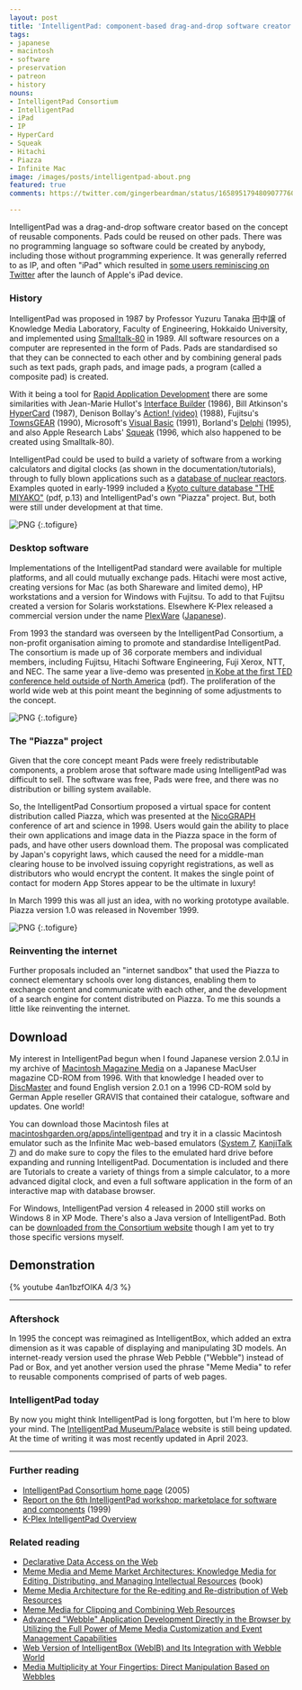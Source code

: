 ```yaml
---
layout: post
title: 'IntelligentPad: component-based drag-and-drop software creator'
tags:
- japanese
- macintosh
- software
- preservation
- patreon
- history
nouns:
- IntelligentPad Consortium
- IntelligentPad
- iPad
- IP
- HyperCard
- Squeak
- Hitachi
- Piazza
- Infinite Mac
image: /images/posts/intelligentpad-about.png
featured: true
comments: https://twitter.com/gingerbeardman/status/1658951794809077760

---
```


IntelligentPad was a drag-and-drop software creator based on the concept of reusable components. Pads could be reused on other pads. There was no programming language so software could be created by anybody, including those without programming experience. It was generally referred to as IP, and often "iPad" which resulted in [some users reminiscing on Twitter](https://twitter.com/search?q=intelligentpad%20ipad&src=typed_query&f=live) after the launch of Apple's iPad device.

### History

IntelligentPad was proposed in 1987 by Professor Yuzuru Tanaka 田中譲 of Knowledge Media Laboratory, Faculty of Engineering, Hokkaido University, and implemented using [Smalltalk-80](https://en.wikipedia.org/wiki/Smalltalk#History) in 1989. All software resources on a computer are represented in the form of Pads. Pads are standardised so that they can be connected to each other and by combining general pads such as text pads, graph pads, and image pads, a program (called a composite pad) is created.

With it being a tool for [Rapid Application Development](https://en.wikipedia.org/wiki/Rapid_application_development) there are some similarities with Jean-Marie Hullot's [Interface Builder](https://en.wikipedia.org/wiki/Interface_Builder) (1986), Bill Atkinson's [HyperCard](https://en.wikipedia.org/wiki/HyperCard) (1987), Denison Bollay's [Action! (video)](https://vimeo.com/62618532) (1988), Fujitsu's [TownsGEAR](https://twitter.com/gingerbeardman/status/1574018275507412992) (1990), Microsoft's [Visual Basic](https://en.wikipedia.org/wiki/Visual_Basic_(classic)) (1991), Borland's [Delphi](https://en.wikipedia.org/wiki/History_of_Delphi_(software)) (1995), and also Apple Research Labs' [Squeak](https://web.archive.org/web/19970104030734/http://www.research.apple.com/research/proj/Learning_Concepts/squeak/intro.html) (1996, which also happened to be created using Smalltalk-80).

IntelligentPad could be used to build a variety of software from a working calculators and digital clocks (as shown in the documentation/tutorials), through to fully blown applications such as a [database of nuclear reactors](https://www.jcprg.org/ipad/). Examples quoted in early-1999 included a [Kyoto culture database "THE MIYAKO"][1] (pdf, p.13) and IntelligentPad's own "Piazza" project. But, both were still under development at that time.

![PNG](/images/posts/intelligentpad-about.png#pixel "IntelligentPad for Macintosh (1994, Hitachi)")
{:.tofigure}

### Desktop software

Implementations of the IntelligentPad standard were available for multiple platforms, and all could mutually exchange pads. Hitachi were most active, creating versions for Mac (as both Shareware and limited demo), HP workstations and a version for Windows with Fujitsu. To add to that Fujitsu created a version for Solaris workstations. Elsewhere K-Plex released a commercial version under the name [PlexWare](http://www.kplex.com/products/plexware.html) ([Japanese](http://www.kplex.co.jp/products/plexware/PlexWare.html)).

From 1993 the standard was overseen by the IntelligentPad Consortium, a non-profit organisation aiming to promote and standardise IntelligentPad. The consortium is made up of 36 corporate members and individual members, including Fujitsu, Hitachi Software Engineering, Fuji Xerox, NTT, and NEC. The same year a live-demo was presented [in Kobe at the first TED conference held outside of North America](https://kobe-cc.jp/kcc/wp-content/uploads/2017/12/139.pdf) (pdf). The proliferation of the world wide web at this point meant the beginning of some adjustments to the concept.

![PNG](/images/posts/intelligentpad-clock.png#pixel "Sample: Digital Clock Pad")
{:.tofigure}

### The "Piazza" project

Given that the core concept meant Pads were freely redistributable components, a problem arose that software made using IntelligentPad was difficult to sell. The software was free, Pads were free, and there was no distribution or billing system available.

So, the IntelligentPad Consortium proposed a virtual space for content distribution called Piazza, which was presented at the [NicoGRAPH](https://art-science.org/nicograph/) conference of art and science in 1998. Users would gain the ability to place their own applications and image data in the Piazza space in the form of pads, and have other users download them. The proposal was complicated by Japan's copyright laws, which caused the need for a middle-man clearing house to be involved issuing copyright registrations, as well as distributors who would encrypt the content. It makes the single point of contact for modern App Stores appear to be the ultimate in luxury!

In March 1999 this was all just an idea, with no working prototype available. Piazza version 1.0 was released in November 1999.

![PNG](/images/posts/intelligentpad-piazza.png#pixel "IntelligentPad Piazza")
{:.tofigure}

### Reinventing the internet

Further proposals included an "internet sandbox" that used the Piazza to connect elementary schools over long distances, enabling them to exchange content and communicate with each other, and the development of a search engine for content distributed on Piazza. To me this sounds a little like reinventing the internet.

## Download

My interest in IntelligentPad begun when I found Japanese version 2.0.1J in my archive of [Macintosh Magazine Media](/2021/10/30/macintosh-magazine-media/) on a Japanese MacUser magazine CD-ROM from 1996. With that knowledge I headed over to [DiscMaster](http://discmaster.textfiles.com) and found English version 2.0.1 on a 1996 CD-ROM sold by German Apple reseller GRAVIS that contained their catalogue, software and updates. One world!

You can download those Macintosh files at [macintoshgarden.org/apps/intelligentpad](https://macintoshgarden.org/apps/intelligentpad) and try it in a classic Macintosh emulator such as the Infinite Mac web-based emulators ([System 7](https://system7.app), [KanjiTalk 7](https://KanjiTalk7.app)) and do make sure to copy the files to the emulated hard drive before expanding and running IntelligentPad. Documentation is included and there are Tutorials to create a variety of things from a simple calculator, to a more advanced digital clock, and even a full software application in the form of an interactive map with database browser.

For Windows, IntelligentPad version 4 released in 2000 still works on Windows 8 in XP Mode. There's also a Java version of IntelligentPad. Both can be [downloaded from the Consortium website](http://pads.kplex.co.jp/_taiken/dl2.html) though I am yet to try those specific versions myself.

## Demonstration

{% youtube 4an1bzfOlKA 4/3 %}

----

### Aftershock

In 1995 the concept was reimagined as IntelligentBox, which added an extra dimension as it was capable of displaying and manipulating 3D models. An internet-ready version used the phrase Web Pebble ("Webble") instead of Pad or Box, and yet another version used the phrase "Meme Media" to refer to reusable components comprised of parts of web pages.

### IntelligentPad today

By now you might think IntelligentPad is long forgotten, but I'm here to blow your mind. The [IntelligentPad Museum/Palace](https://ipad.live7.jp) website is still being updated. At the time of writing it was most recently updated in April 2023.

----

### Further reading
- [IntelligentPad Consortium home page](hhttp://pads.kplex.co.jp/index.html) (2005)
- [Report on the 6th IntelligentPad workshop: marketplace for software and components](https://ascii.jp/elem/000/000/315/315443/) (1999)
- [K-Plex IntelligentPad Overview](http://www.kplex.com/products/intelligentpad.html)

### Related reading
- [Declarative Data Access on the Web][1]
- [Meme Media and Meme Market Architectures: Knowledge Media for Editing, Distributing, and Managing Intellectual Resources](https://annas-archive.org/md5/d12a196536c538bc713e8d2175afdce5) (book)
- [Meme Media Architecture for the Re-editing and Re-distribution of Web Resources](https://slideplayer.com/slide/4962007/)
- [Meme Media for Clipping and Combining Web Resources](https://www.researchgate.net/publication/37553567_Meme_Media_for_Clipping_and_Combining_Web_Resources)
- [Advanced "Webble" Application Development Directly in the Browser by Utilizing the Full Power of Meme Media Customization and Event Management Capabilities](https://www.researchgate.net/publication/236148025_Advanced_Webble_Application_Development_Directly_in_the_Browser_by_Utilizing_the_Full_Power_of_Meme_Media_Customization_and_Event_Management_Capabilities)
- [Web Version of IntelligentBox (WebIB) and Its Integration with Webble World](https://link.springer.com/chapter/10.1007/978-3-642-38836-1_2)
- [Media Multiplicity at Your Fingertips: Direct Manipulation Based on Webbles](https://www.researchgate.net/publication/260347336_Media_Multiplicity_at_Your_Fingertips_Direct_Manipulation_Based_on_Webbles)

[1]: https://drops.dagstuhl.de/opus/volltexte/2021/15137/pdf/DagSemRep-251.pdf "Declarative Data Access on the Web"